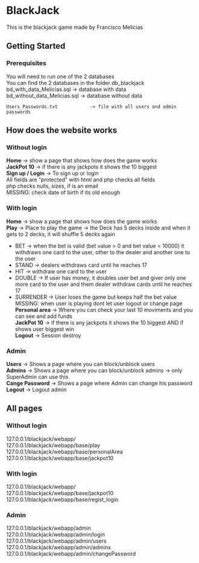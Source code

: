 # BlackJack

This is the blackjack game made by Francisco Melicias

## Getting Started

### Prerequisites

You will need to run one of the 2 databases <br />
	You can find the 2 databases in the folder db_blackjack <br />
	bd_with_data_Melicias.sql      -> database with data <br />
	bd_without_data_Melicias.sql   -> database without data <br />
	
	Users_Passwords.txt            -> file with all users and admin passwords

## How does the website works

### Without login

**Home**          -> show a page that shows how does the game works <br />
**JackPot 10**     -> if there is any jackpots it shows the 10 biggest <br />
**Sign up / Login** -> To sign up or login <br />
					All fields are "protected" with html and php checks all fields <br />
						php checks nulls, sizes, if is an email <br />
					MISSING: check date of birth if its old enough <br />

### With login

**Home**          -> show a page that shows how does the game works <br />
**Play** 		  -> Place to play the game -> the Deck has 5 decks inside and when it gets to 2 decks, it will shuffle 5 decks again <br />
* BET -> when the bet is valid (bet value > 0 and bet value < 10000) it withdraws one card to the user, other to the dealer and another one to the user
* STAND -> dealers withdraws card until he reaches 17
* HIT -> withdraw one card to the user
* DOUBLE -> If user has money, it doubles user bet and giver only one more card to the user and them dealer withdraw cards until he reaches 17
* SURRENDER -> User loses the game but keeps half the bet value <br />
	MISSING: when user is playing dont let user logout or change page <br />
**Personal area**     -> Where you can check your last 10 moviments and you can see and add funds <br />
**JackPot 10**     -> if there is any jackpots it shows the 10 biggest AND if shows user biggest win <br />
**Logout** -> Session destroy <br />

### Admin

**Users**          -> Shows a page where you can block/unblock users <br />
**Admins**     -> Shows a page where you can block/unblock admins -> only SuperAdmin can use this <br />
**Cange Password** -> Shows a page where Admin can change his password <br />
**Logout** -> Logout admin <br />

## All pages

### Without login

127.0.0.1/blackjack/webapp/ <br />
127.0.0.1/blackjack/webapp/base/play <br />
127.0.0.1/blackjack/webapp/base/personalArea <br />
127.0.0.1/blackjack/webapp/base/jackpot10 <br />

### With login

127.0.0.1/blackjack/webapp/ <br />
127.0.0.1/blackjack/webapp/base/jackpot10 <br />
127.0.0.1/blackjack/webapp/base/regist_login <br />

### Admin

127.0.0.1/blackjack/webapp/admin <br />
127.0.0.1/blackjack/webapp/admin/login <br />
127.0.0.1/blackjack/webapp/admin/users <br />
127.0.0.1/blackjack/webapp/admin/admins <br />
127.0.0.1/blackjack/webapp/admin/changePassword <br />

